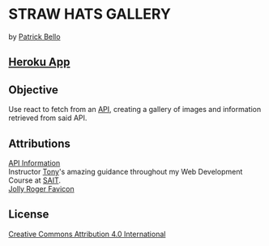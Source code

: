 # STRAW HATS GALLERY
by [Patrick Bello](https://github.com/mayorbcode)  

## [Heroku App](https://straw-hats.herokuapp.com/)  

## Objective
Use react to fetch from an [API](https://github.com/mayorbcode/anime-characters-API), creating a gallery of images and information retrieved from said API.  

## Attributions
[API Information](https://github.com/mayorbcode/anime-characters-API)  
Instructor [Tony](https://github.com/acidtone)'s amazing guidance throughout my Web Development Course at [SAIT](https://www.sait.ca/).  
[Jolly Roger Favicon](https://www.hiclipart.com/free-transparent-background-png-clipart-qitoa)  

## License  
[Creative Commons Attribution 4.0 International](https://creativecommons.org/licenses/by/4.0/legalcode)  
